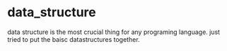 # data_structure
data structure is the most crucial thing for any programing language.
just tried to put the baisc datastructures together.
